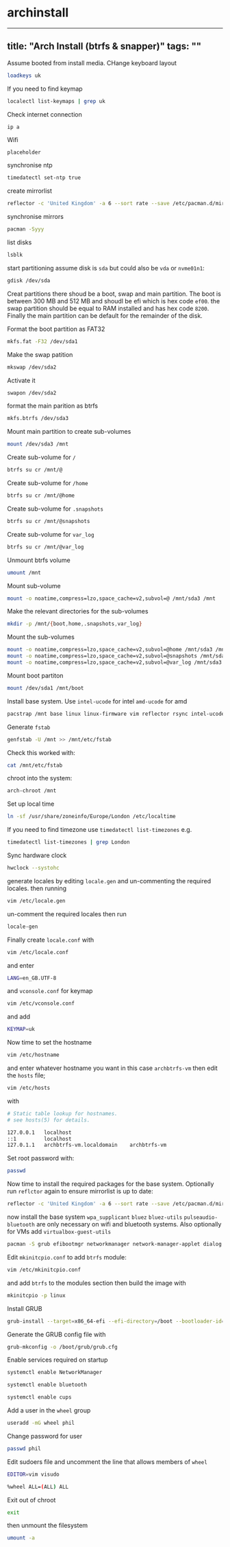 # archinstall

---
title: "Arch Install (btrfs & snapper)"
tags: ""
---

Assume booted from install media.
CHange keyboard layout

```zsh
loadkeys uk
```

If you need to find keymap

```zsh
localectl list-keymaps | grep uk
```

Check internet connection

```zsh
ip a
```

Wifi

    placeholder

synchronise ntp

```zsh
timedatectl set-ntp true
```

create mirrorlist

```zsh
reflector -c 'United Kingdom' -a 6 --sort rate --save /etc/pacman.d/mirrorlist
```

synchronise mirrors

```zsh
pacman -Syyy
```

list disks

```zsh
lsblk
```

start partitioning assume disk is `sda` but could also be `vda` or `nvme01n1`:

```zsh
gdisk /dev/sda
```

Creat partitions there shoud be a boot, swap and main partition. The boot is between 300 MB and 512 MB and shoudl be efi which is hex code `ef00`. the swap partition should be equal to RAM installed and has hex code `8200`. Finally the main partition can be default for the remainder of the disk.

Format the boot partition as FAT32

```zsh
mkfs.fat -F32 /dev/sda1
```

Make the swap patition

```zsh
mkswap /dev/sda2
```

Activate it

```zsh
swapon /dev/sda2
```

format the main parition as btrfs

```zsh
mkfs.btrfs /dev/sda3
```

Mount main partition to create sub-volumes

```zsh
mount /dev/sda3 /mnt
```

Create sub-volume for `/`

```zsh
btrfs su cr /mnt/@
```

Create sub-volume for `/home`

```zsh
btrfs su cr /mnt/@home
```

Create sub-volume for `.snapshots`

```zsh
btrfs su cr /mnt/@snapshots
```

Create sub-volume for `var_log`

```zsh
btrfs su cr /mnt/@var_log
```

Unmount btrfs volume

```zsh
umount /mnt
```

Mount sub-volume

```zsh
mount -o noatime,compress=lzo,space_cache=v2,subvol=@ /mnt/sda3 /mnt
```

Make the relevant directories for the sub-volumes

```zsh
mkdir -p /mnt/{boot,home,.snapshots,var_log}
```

Mount the sub-volumes

```zsh
mount -o noatime,compress=lzo,space_cache=v2,subvol=@home /mnt/sda3 /mnt/home
mount -o noatime,compress=lzo,space_cache=v2,subvol=@snapshots /mnt/sda3 /mnt/.snapshots
mount -o noatime,compress=lzo,space_cache=v2,subvol=@var_log /mnt/sda3 /mnt/var_log
```

Mount boot partiton

```zsh
mount /dev/sda1 /mnt/boot
```

Install base system. Use `intel-ucode` for intel `amd-ucode` for amd

```zsh
pacstrap /mnt base linux linux-firmware vim reflector rsync intel-ucode
```

Generate `fstab`

```zsh
genfstab -U /mnt >> /mnt/etc/fstab
```

Check this worked with:

```zsh
cat /mnt/etc/fstab
```

chroot into the system:

```zsh
arch-chroot /mnt
```

Set up local time

```zsh
ln -sf /usr/share/zoneinfo/Europe/London /etc/localtime
```

If you need to find timezone use `timedatectl list-timezones` e.g.

```zsh
timedatectl list-timezones | grep London
```

Sync hardware clock

```zsh
hwclock --systohc
```

generate locales by editing `locale.gen` and un-commenting the required locales. then running 

```zsh
vim /etc/locale.gen
```

un-comment the required locales then run

```zsh
locale-gen
```

Finally create `locale.conf` with

```zsh
vim /etc/locale.conf
```

and enter

```bash
LANG=en_GB.UTF-8
```

and `vconsole.conf` for keymap

```zsh
vim /etc/vconsole.conf
```

and add

```bash
KEYMAP=uk
```

Now time to set the hostname

```zsh
vim /etc/hostname
```

and enter whatever hostname you want in this case `archbtrfs-vm`
then edit the `hosts` file;

```zsh
vim /etc/hosts
```

with

```bash
# Static table lookup for hostnames.
# see hosts(5) for details.

127.0.0.1	localhost
::1			localhost
127.0.1.1	archbtrfs-vm.localdomain	archbtrfs-vm
```

Set root password with:

```zsh
passwd
```

Now time to install the required packages for the base system. Optionally run `reflctor` again to ensure mirrorlist is up to date:

```zsh
reflector -c 'United Kingdom' -a 6 --sort rate --save /etc/pacman.d/mirrorlist
```

now install the base system `wpa_supplicant` `bluez` `bluez-utils` `pulseaudio-bluetooth` are only necessary on wifi and bluetooth systems. Also optionally for VMs add `virtualbox-guest-utils`

```zsh
pacman -S grub efibootmgr networkmanager network-manager-applet dialog wpa_supplicant mtools dosfstools git snapper bluez bluez-utils cups hplip xdg-utils xdg-user-dirs alsa-utils pulseaudio pulseaudio-bluetooth inetutils bash-completion base-devel linux-headers
```

Edit `mkinitcpio.conf` to add `btrfs` module:

```zsh
vim /etc/mkinitcpio.conf
```

and add `btrfs` to the modules section then build the image with 

```zsh
mkinitcpio -p linux
```

Install GRUB

```zsh
grub-install --target=x86_64-efi --efi-directory=/boot --bootloader-id=GRUB
```

Generate the GRUB config file with

```zsh
grub-mkconfig -o /boot/grub/grub.cfg
```

Enable services required on startup

```zsh
systemctl enable NetworkManager
```

```zsh
systemctl enable bluetooth
```

```zsh
systemctl enable cups
```

Add a user in the `wheel` group

```zsh
useradd -mG wheel phil
```

Change password for user

```zsh
passwd phil
```

Edit sudoers file and uncomment the line that allows members of `wheel` 

```zsh
EDITOR=vim visudo
```

```bash
%wheel ALL=(ALL) ALL
```

Exit out of chroot

```zsh
exit
```

then unmount the filesystem

```zsh
umount -a
```
